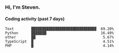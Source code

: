 ### Hi, I'm Steven.

#### Coding activity (past 7 days)
```
Text        ▓▓▓▓▓▓▓▓▓▓▓▓▓▓▓▓▓▓▓▓▓▓▓▓▓▓▓▓▓▓  69.20%
Python      ▓▓▓▓▓▓▓                         16.49%
other       ▓▓                               5.67%
TypeScript  ▓                                4.51%
PHP         ▓                                4.14%
```
